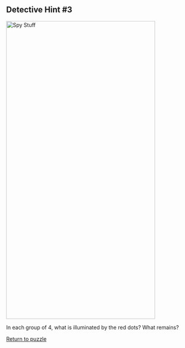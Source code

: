 ## Detective Hint \#3

<img src="{{ site.imgurl }}/Detective/Detective.jpg" alt="Spy Stuff" style="width:400px;height:800px;">

In each group of 4, what is illuminated by the red dots? What remains?

[Return to puzzle](../Detective.md)